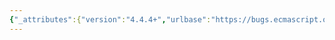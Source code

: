 ```yaml
---
{"_attributes":{"version":"4.4.4+","urlbase":"https://bugs.ecmascript.org/","maintainer":"dherman@mozilla.com"},"bug":{"bug_id":2881,"creation_ts":"2014-05-20 07:06:00 -0700","short_desc":"20.3.4.37 Date.prototype.toJSON: Steps 4-7 can be replaced with Invoke(...)","delta_ts":"2014-06-16 15:59:05 -0700","product":"Draft for 6th Edition","component":"technical issue","version":"Rev 24: April 27, 2014 Draft","rep_platform":"All","op_sys":"All","bug_status":"RESOLVED","resolution":"FIXED","priority":"Normal","bug_severity":"enhancement","everconfirmed":true,"reporter":{"uid":"andrebargull","name":"André Bargull"},"assigned_to":{"uid":"allen","name":"Allen Wirfs-Brock"},"long_desc":[{"commentid":8573,"comment_count":0,"who":{"uid":"andrebargull","name":"André Bargull"},"bug_when":"2014-05-20 07:06:23 -0700","thetext":"20.3.4.37 Date.prototype.toJSON ( key )\n\nSteps 4-7 can be replaced with a single call to 7.3.10 Invoke(...):\n\n> 4. Return Invoke(O, \"toISOString\")."},{"commentid":8582,"comment_count":1,"who":{"uid":"allen","name":"Allen Wirfs-Brock"},"bug_when":"2014-05-22 11:03:52 -0700","thetext":"fixed in rev25 editor's draft"},{"commentid":9004,"comment_count":2,"who":{"uid":"allen","name":"Allen Wirfs-Brock"},"bug_when":"2014-06-16 15:59:05 -0700","thetext":"fixed in rev25 editor's draft"}]}}
---
```

